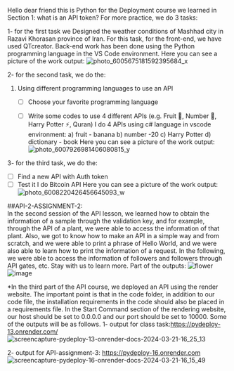 Hello dear friend
this is Python for  the Deployment course
we learned in Section 1:
what is an API token?
For more practice, we do 3 tasks:

1- for the first task we Designed the weather conditions of Mashhad city in Razavi Khorasan province of Iran. For this task, 
for the front-end, we have used  QTcreator. Back-end work has been done using the Python programming language in the VS Code environment. 
Here you can see a picture of the work output:
![photo_6005675181592395684_x](https://github.com/mori-cyber/PyDeploy/assets/65276280/43840808-d8a1-4cd0-843c-74fab4885b63)

2- for the second task, we do the:
1. Using different programming languages to use an API
    - [ ]  Choose your favorite programming language
    - [ ]  Write some codes to use 4 different APIs (e.g. Fruit 🍉, Number 🔢, Harry Potter ⚡️, Quran)
  I do 4 APIs  using c# language in vscode environment:
a) fruit - banana
b) number -20
c) Harry Potter
d) dictionary - book
Here you can see a picture of the work output:
![photo_6007926981406080815_y](https://github.com/mori-cyber/PyDeploy/assets/65276280/934e5858-4873-4dc0-b9c6-d7751f47267c)


3- for the third task, we do the:
- [ ]  Find a new API with Auth token
- [ ]  Test it
I do Bitcoin API
Here you can see a picture of the work output:
![photo_6008220426456645093_w](https://github.com/mori-cyber/PyDeploy/assets/65276280/ec497c4d-6291-4255-8ff6-b509b710ec68)

##API-2-ASSIGNMENT-2:  
In the second session of the API lesson, we learned how to obtain the information of a sample through the validation key, and for example, through the API of a plant, we were able to access the information of that plant. Also, we got to know how to make an API in a simple way and from scratch, and we were able to print a phrase of Hello World, and we were also able to learn how to print the information of a request. In the following, we were able to access the information of followers and followers through API gates, etc. Stay with us to learn more.
Part of the outputs:
![flower](https://github.com/mori-cyber/PyDeploy/assets/65276280/fa68518f-0fdd-4f1c-9556-935718ea351c)
![image](https://github.com/mori-cyber/PyDeploy/assets/65276280/bd094db8-0905-4e8e-8ccf-a838f1f8e2d8)

*In the third part of the API course, we deployed an API using the render website. The important point is that in the code folder, in addition to our code file, the installation requirements in the code should also be placed in a requirements file. In the Start Command section of the rendering website, our host should be set to 0.0.0.0 and our port should be set to 10000. Some of the outputs will be as follows.
1- output for class task:https://pydeploy-13.onrender.com/
![screencapture-pydeploy-13-onrender-docs-2024-03-21-16_25_13](https://github.com/mori-cyber/PyDeploy/assets/65276280/d78468c8-af1d-49f9-811f-8add99424382)

2- output for API-assignment-3: https://pydeploy-16.onrender.com
![screencapture-pydeploy-16-onrender-docs-2024-03-21-16_15_49](https://github.com/mori-cyber/PyDeploy/assets/65276280/385987bb-b0a8-402b-81b4-53428cbe9d0b)

